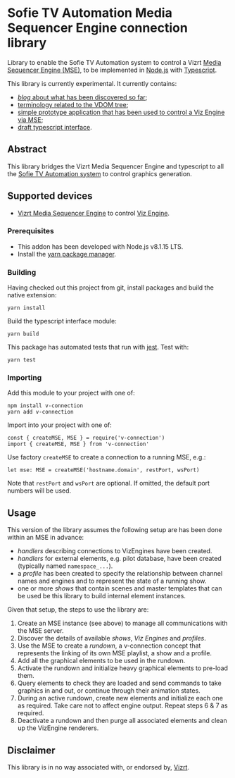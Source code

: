 # Sofie TV Automation Media Sequencer Engine connection library

Library to enable the Sofie TV Automation system to control a Vizrt [Media Sequencer Engine (MSE)](https://documentation.vizrt.com/viz-engine-guide/3.5/general_requirements_media_sequencer.html), to be implemented in [Node.js](https://nodejs.org/en/) with [Typescript](http://www.typescriptlang.org/).

This library is currently experimental. It currently contains:

- [_blog_ about what has been discovered so far](./doc/architecture_notes.md);
- [terminology related to the VDOM tree](./doc/VDOM_terminology.md);
- [simple prototype application that has been used to control a Viz Engine via MSE](./scratch/cli_bund.js);
- [draft typescript interface](./src/v-connection.ts).

## Abstract

This library bridges the Vizrt Media Sequencer Engine and typescript to all the [Sofie TV Automation system](https://github.com/nrkno/Sofie-TV-automation) to control graphics generation.

## Supported devices

- [Vizrt Media Sequencer Engine](https://documentation.vizrt.com/viz-engine-guide/3.5/general_requirements_media_sequencer.html) to control [Viz Engine](https://www.vizrt.com/products/viz-engine).

### Prerequisites

- This addon has been developed with Node.js v8.1.15 LTS.
- Install the [yarn package manager](https://yarnpkg.com/en/docs/install).

### Building

Having checked out this project from git, install packages and build the native extension:

    yarn install

Build the typescript interface module:

    yarn build

This package has automated tests that run with [jest](https://jestjs.io/). Test with:

    yarn test

### Importing

Add this module to your project with one of:

    npm install v-connection
    yarn add v-connection

Import into your project with one of:

    const { createMSE, MSE } = require('v-connection')
    import { createMSE, MSE } from 'v-connection'

Use factory `createMSE` to create a connection to a running MSE, e.g.:

    let mse: MSE = createMSE('hostname.domain', restPort, wsPort)

Note that `restPort` and `wsPort` are optional. If omitted, the default port numbers will be used.

## Usage

This version of the library assumes the following setup are has been done within an MSE in advance:

- _handlers_ describing connections to VizEngines have been created.
- _handlers_ for external elements, e.g. pilot database, have been created (typically named `namespace_...`).
- a _profile_ has been created to specify the relationship between channel names and engines and to represent the state of a running show.
- one or more _shows_ that contain scenes and master templates that can be used be this library to build internal element instances.

Given that setup, the steps to use the library are:

1. Create an MSE instance (see above) to manage all communications with the MSE server.
2. Discover the details of available _shows_, _Viz Engines_ and _profiles_.
3. Use the MSE to create a _rundown_, a v-connection concept that represents the linking of its own MSE playlist, a show and a profile.
4. Add all the graphical elements to be used in the rundown.
5. Activate the rundown and initialize heavy graphical elements to pre-load them.
6. Query elements to check they are loaded and send commands to take graphics in and out, or continue through their animation states.
7. During an active rundown, create new elements and initialize each one as required. Take care not to affect engine output. Repeat steps 6 & 7 as required.
8. Deactivate a rundown and then purge all associated elements and clean up the VizEngine renderers.

## Disclaimer

This library is in no way associated with, or endorsed by, [Vizrt](https://www.vizrt.com/).
